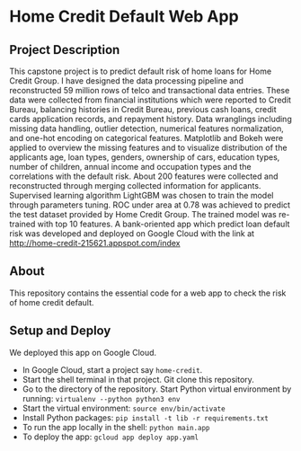 # Home Credit Default Web App
## Project Description
This capstone project is to predict default risk of home loans for Home Credit Group. I have designed the data processing pipeline and reconstructed 59 million rows of telco and transactional data entries. These data were collected from financial institutions which were reported to Credit Bureau, balancing histories in Credit Bureau, previous cash loans, credit cards application records, and repayment history. Data wranglings including missing data handling, outlier detection, numerical features normalization, and one-hot encoding on categorical features. Matplotlib and Bokeh were applied to overview the missing features and to visualize distribution of the applicants age, loan types, genders, ownership of cars, education types, number of children, annual income and occupation types and the correlations with the default risk.  About 200 features were collected and reconstructed through merging collected information for applicants. Supervised learning algorithm LightGBM was chosen to train the model through parameters tuning. ROC under area at 0.78 was achieved to predict the test dataset provided by Home Credit Group. The trained model was re-trained with top 10 features. A bank-oriented app which predict loan default risk was developed and deployed on Google Cloud with the link at http://home-credit-215621.appspot.com/index

## About
This repository contains the essential code for a web app to check the risk of home credit default.

## Setup and Deploy
We deployed this app on Google Cloud.
- In Google Cloud, start a project say `home-credit`.
- Start the shell terminal in that project. Git clone this repository.
- Go to the directory of the repository. Start Python virtual environment by running: `
virtualenv --python python3 env
`
- Start the virtual environment: `source env/bin/activate`
- Install Python packages: `pip install -t lib -r requirements.txt`
- To run the app locally in the shell: `python main.app`
- To deploy the app: `gcloud app deploy app.yaml`
